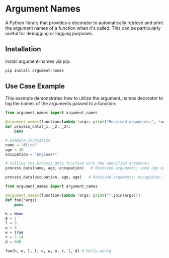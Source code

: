 # Argument Names

A Python library that provides a decorator to automatically retrieve and print the argument names of a function when it's called. This can be particularly useful for debugging or logging purposes.

## Installation

Install argument-names via pip:

```python
pip install argument-names
```


## Use Case Example
This example demonstrates how to utilize the argument_names decorator to log the names of the arguments passed to a function:
```py
from argument_names import argument_names

@argument_names(function=lambda *args: print("Received arguments:", *args))
def process_data(_1, _2, _3):
    pass

# Example invocation
name = "Alice"
age = 30
occupation = "Engineer"

# Calling the process_data function with the specified arguments
process_data(name, age, occupation)   # Received arguments: name age occupation

process_data(occupation, age, age)   # Received arguments: occupation age age
```

```py
from argument_names import argument_names

@argument_names(function=lambda *args: print("".join(args)))
def foo(*args):
    pass

h = None
e = 1
l = 9
o = 3
w = True
r = 3.14
d = 600

foo(h, e, l, l, o, w, o, r, l, d) # hello world
```
